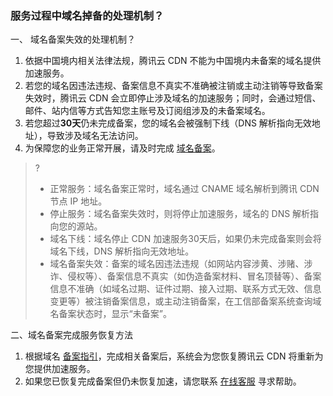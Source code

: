
### 服务过程中域名掉备的处理机制？
一、 域名备案失效的处理机制？
1. 依据中国境内相关法律法规，腾讯云 CDN 不能为中国境内未备案的域名提供加速服务。
2. 若您的域名因违法违规、备案信息不真实不准确被注销或主动注销等导致备案失效时，腾讯云 CDN 会立即停止涉及域名的加速服务；同时，会通过短信、邮件、站内信等方式告知您主账号及订阅组涉及的未备案域名。
3. 若您超过**30天**仍未完成备案，您的域名会被强制下线（DNS 解析指向无效地址），导致涉及域名无法访问。
4. 为保障您的业务正常开展，请及时完成 [域名备案](https://cloud.tencent.com/document/product/243)。
>?
>- 正常服务：域名备案正常时，域名通过 CNAME 域名解析到腾讯 CDN 节点 IP 地址。
>- 停止服务：域名备案失效时，则将停止加速服务，域名的 DNS 解析指向您的源站。
>- 域名下线：域名停止 CDN 加速服务30天后，如果仍未完成备案则会将域名下线，DNS 解析指向无效地址。
>- 域名备案失效：备案的域名因违法违规（如网站内容涉黄、涉赌、涉诈、侵权等）、备案信息不真实（如伪造备案材料、冒名顶替等）、备案信息不准确（如域名过期、证件过期、接入过期、联系方式无效、信息变更等）被注销备案信息，或主动注销备案，在工信部备案系统查询域名备案状态时，显示“未备案”。

二、域名备案完成服务恢复方法
1. 根据域名 [备案指引](https://cloud.tencent.com/document/product/243)，完成相关备案后，系统会为您恢复腾讯云 CDN 将重新为您提供加速服务。
2. 如果您已恢复完成备案但仍未恢复加速，请您联系 [在线客服](https://cloud.tencent.com/act/event/Online_service?from=doc_243) 寻求帮助。
